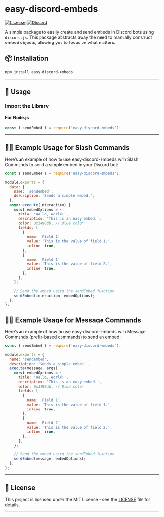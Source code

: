 # easy-discord-embeds

[![License](https://img.shields.io/badge/license-MIT-blue.svg)](LICENSE) [![Discord](https://img.shields.io/discord/1319351109936222260?label=discord)](https://discord.gg/uwxaPtbdvT)

A simple package to easily create and send embeds in Discord bots using `discord.js`. This package abstracts away the need to manually construct embed objects, allowing you to focus on what matters.

## 📦 Installation

```bash
npm install easy-discord-embeds
```

---

## 🚀 Usage

### Import the Library

#### For Node.js

```javascript
const { sendEmbed } = require('easy-discord-embeds');
```

---

## 🧑‍💻 Example Usage for Slash Commands
Here’s an example of how to use easy-discord-embeds with Slash Commands to send a simple embed in your Discord bot:
```javascript
const { sendEmbed } = require('easy-discord-embeds');

module.exports = {
  data: {
    name: 'sendembed',
    description: 'Sends a simple embed.',
  },
  async execute(interaction) {
    const embedOptions = {
      title: 'Hello, World!',
      description: 'This is an easy embed.',
      color: 0x3498db, // Blue color
      fields: [
        {
          name: 'Field 1',
          value: 'This is the value of field 1.',
          inline: true,
        },
        {
          name: 'Field 2',
          value: 'This is the value of field 2.',
          inline: true,
        },
      ],
    };

    // Send the embed using the sendEmbed function
    sendEmbed(interaction, embedOptions);
  },
};
```
## 🧑‍💻 Example Usage for Message Commands
Here’s an example of how to use easy-discord-embeds with Message Commands (prefix-based commands) to send an embed:
```javascript
const { sendEmbed } = require('easy-discord-embeds');

module.exports = {
  name: 'sendembed',
  description: 'Sends a simple embed.',
  execute(message, args) {
    const embedOptions = {
      title: 'Hello, World!',
      description: 'This is an easy embed.',
      color: 0x3498db, // Blue color
      fields: [
        {
          name: 'Field 1',
          value: 'This is the value of field 1.',
          inline: true,
        },
        {
          name: 'Field 2',
          value: 'This is the value of field 2.',
          inline: true,
        },
      ],
    };

    // Send the embed using the sendEmbed function
    sendEmbed(message, embedOptions);
  },
};

```

---

## 📝 License

This project is licensed under the MIT License - see the [LICENSE](LICENSE) file for details.

---
